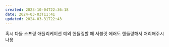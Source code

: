 ```yaml
---
created: 2023-10-04T22:36:18
date: 2024-03-03T11:41
updated: 2024-03-31T22:43
---
```

  
혹시 다들 스프링 애플리케이션 예외 핸들링할 때 서블릿 에러도 핸들링해서 처리해주시나용